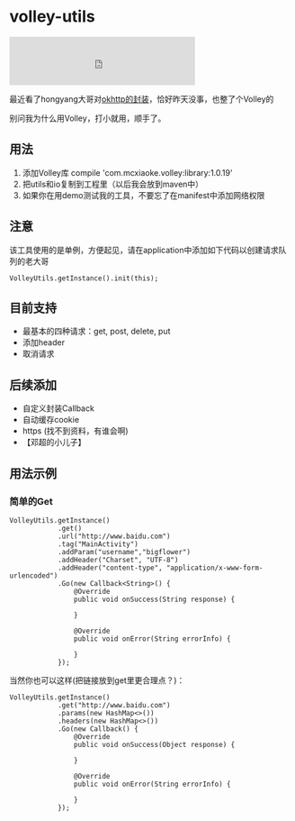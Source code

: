 # volley-utils

<iframe frameborder="no" border="0" marginwidth="0" marginheight="0" width=330 height=86 src="http://music.163.com/outchain/player?type=2&id=28661564&auto=1&height=66"></iframe>

最近看了hongyang大哥对[okhttp的封装](https://github.com/hongyangAndroid/okhttp-utils)，恰好昨天没事，也整了个Volley的

别问我为什么用Volley，打小就用，顺手了。

## 用法

1. 添加Volley库  compile 'com.mcxiaoke.volley:library:1.0.19'
2. 把utils和io复制到工程里（以后我会放到maven中）
3. 如果你在用demo测试我的工具，不要忘了在manifest中添加网络权限

## 注意

该工具使用的是单例，方便起见，请在application中添加如下代码以创建请求队列的老大哥

	VolleyUtils.getInstance().init(this);

## 目前支持

- 最基本的四种请求：get, post, delete, put
- 添加header
- 取消请求

## 后续添加

- 自定义封装Callback
- 自动缓存cookie
- https (找不到资料，有谁会啊)
- 【邓超的小儿子】

## 用法示例

### 简单的Get

	VolleyUtils.getInstance()
                .get()
                .url("http://www.baidu.com")
				.tag("MainActivity")
                .addParam("username","bigflower")
                .addHeader("Charset", "UTF-8")
                .addHeader("content-type", "application/x-www-form-urlencoded")
                .Go(new Callback<String>() {
                    @Override
                    public void onSuccess(String response) {
                        
                    }

                    @Override
                    public void onError(String errorInfo) {

                    }
                });

当然你也可以这样(把链接放到get里更合理点？)：

	VolleyUtils.getInstance()
                .get("http://www.baidu.com")
                .params(new HashMap<>())
                .headers(new HashMap<>())
                .Go(new Callback() {
                    @Override
                    public void onSuccess(Object response) {

                    }

                    @Override
                    public void onError(String errorInfo) {

                    }
                });

